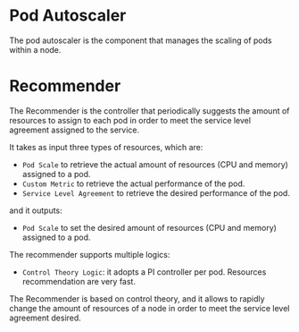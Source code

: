 # Pod Autoscaler
The pod autoscaler is the component that manages the scaling of pods within a node.

# Recommender
The Recommender is the controller that periodically suggests the amount of resources to assign to each pod in order to meet the service level agreement assigned to the service.

It takes as input three types of resources, which are:
- `Pod Scale` to retrieve the actual amount of resources (CPU and memory) assigned to a pod.
- `Custom Metric` to retrieve the actual performance of the pod.
- `Service Level Agreement` to retrieve the desired performance of the pod.

and it outputs:
- `Pod Scale` to set the desired amount of resources (CPU and memory) assigned to a pod.

The recommender supports multiple logics:
- `Control Theory Logic`: it adopts a PI controller per pod. Resources recommendation are very fast.

The Recommender is based on control theory, and it allows to rapidly change the amount of resources of a node in order to meet the service level agreement desired.
